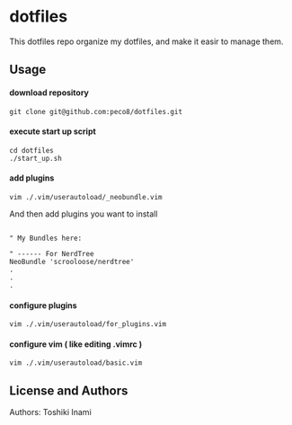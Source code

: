 dotfiles
==============================
This dotfiles repo organize my dotfiles, and make it easir to manage them.

Usage
-----
#### download repository
```
git clone git@github.com:peco8/dotfiles.git
```

#### execute start up script
```
cd dotfiles
./start_up.sh
```
#### add plugins
```
vim ./.vim/userautoload/_neobundle.vim
```
And then add plugins you want to install
```

" My Bundles here:

" ------ For NerdTree
NeoBundle 'scrooloose/nerdtree'
.
.
.
```

#### configure plugins
```
vim ./.vim/userautoload/for_plugins.vim
```
#### configure vim ( like editing .vimrc )
```
vim ./.vim/userautoload/basic.vim
```


License and Authors
-------------------
Authors: Toshiki Inami

